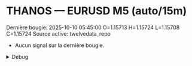 # THANOS — EURUSD M5 (auto/15m)
Dernière bougie: 2025-10-10 05:45:00  O=1.15713  H=1.15724  L=1.15708  C=1.15724
Source active: twelvedata_repo

- Aucun signal sur la dernière bougie.

<details><summary>Debug</summary>

- TD_API_KEY manquant.

</details>
